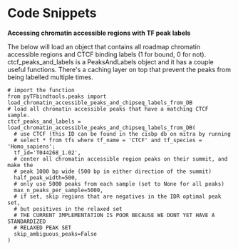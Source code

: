 Code Snippets
=============

<b>Accessing chromatin accessible regions with TF peak labels</b>

The below will load an object that contains all roadmap chromatin accessible regions and CTCF binding labels (1 for bound, 0 for not). ctcf_peaks_and_labels is a PeaksAndLabels object and it has a couple useful functions. There's a caching layer on top that prevent the peaks from being labelled multiple times.  


    # import the function
    from pyTFbindtools.peaks import load_chromatin_accessible_peaks_and_chipseq_labels_from_DB 
    # load all chromatin accessible peaks that have a matching CTCF sample.
    ctcf_peaks_and_labels = load_chromatin_accessible_peaks_and_chipseq_labels_from_DB(
      # use CTCF (this ID can be found in the cisbp db on mitra by running
      # select * from tfs where tf_name = 'CTCF' and tf_species = 'Homo_sapiens';
      tf_id='T044268_1.02', 
      # center all chromatin accessible region peaks on their summit, and make the 
      # peak 1000 bp wide (500 bp in either direction of the summit)
      half_peak_width=500,
      # only use 5000 peaks from each sample (set to None for all peaks)
      max_n_peaks_per_sample=5000,
      # if set, skip regions that are negatives in the IDR optimal peak set,
      # but positives in the relaxed set
      # THE CURRENT IMPLEMENTATION IS POOR BECAUSE WE DONT YET HAVE A STANDARDIZED 
      # RELAXED PEAK SET
      skip_ambiguous_peaks=False
    )


